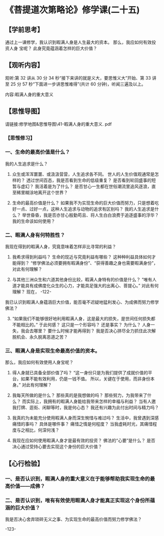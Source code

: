 
# 《菩提道次第略论》修学课(二十五)

## 【学前思考】

通过上一课修学，我认识到暇满人身是人生最大的资本。
那么，我应如何有效投资人身
宝呢？
此身究竟蕴涵着怎样的巨大价值？

## 【观听内容】

观听:第 32 讲从 30 分 34 秒“接下来讲的就是义大，要思惟义大”开始、第 33 讲至 25 分 57 秒“下面进一步讲思惟难得”(共计 60 分钟)，听闻三遍及以上。

内容:暇满人身的重大意义

## 【思惟导图】

请链接:修学地图&思惟导图\41-暇满人身的重大意义. pdf

### 【思惟修习】

### 一、生命的最高价值是什么？

我的人生追求是什么？

1. 众生或浑浑噩噩、或汲汲营营，人生追求各不同。
   世人的人生价值观通常是怎样的？
   透过世间百态，我是否看到生命的低级重复？
   是否看到轮回盛事的短暂与虚幻？
   我活着是为了什么？
   是否甘心一生都在世俗潮流里追风逐浪，直至稀里糊涂地离开这个世界？

2. 生命的最高价值是什么？
   如果我不为实现生命的巨大价值而努力，只是想着吃好一点、过好一点，这种人生追求与动物的追求有区别吗？
   我的人生追求是什么？
   举世昏昏，我是否亦甘心殷勤苟且、将人生白白浪费于追逐盛事的浮华？
   我的生命该如何使用？

### 二、暇满人身有何特胜性？

我现在得到的暇满人身，究竟意味着怎样非比寻常的利益？

1. 我希求得到利益吗？
   生命的现近与究竟利益有哪些？
   这种种利益具体如何才能得到？
   “修学佛法必须要拥有暇满身份”、“获得善趣之身也需要暇满身份”，对此有何理解？

2. 与其他三洲众生和六道其他身份比较，暇满人身特有的价值是什么？
   “唯有人道才能具有成佛度化众生的心力，才能具足强大的出离心、菩提心。”
   对此有何理解？
   现在，
   -122-

我已认识到暇满人身蕴涵巨大价值，能否毫不迟疑地猛利发心、为成佛而努力修学佛法？

3. “如果我们不能够很好地利用暇满人身，这是最大的损失，是世间任何损失都不能相比的。”
   于此何感？
   这只是一个形容吗？
   还是事实？
   为什么？
   人身一失，我会去哪里？
   要什么时候才能再得到？
   我是否决心拼尽全力抓住此次解脱机会、永久脱离恶道之苦？

### 三、暇满人身是实现生命最高价值的资本。

那么，我应如何有效使用人身宝呢？

1. 得人身就已具备全部价值了吗？
   “这一身份只是为我们提供了成就价值的平台，如果不能有效利用，仍是一钱不值。
   所以，关键在于使用，而非身份本身。”
   对此有何理解？

2. 我每天所做的是什么？
   那些真的是我想做的吗？
   那些努力，为我带来了什么？
   而实际上，我拥有的暇满人身能给我带来怎样的幸福与利益？
   当有人邀我打牌、逛街、闲聊等时，我是何心态？
   我还有兴趣为此付出时间与精力吗？

3. 我真的为未能充分使用暇满人身而深生惋惜与难过吗？
   生活中，我曾遇到深感痛惜的事吗？
   具体是哪件事？
   痛惜之情是何程度？
   当我虚耗时光，其痛惜程度与之相比，何深何浅？

4. 我现在应如何使用暇满人身才是最有效的投资？
   佛法的“心要”是什么？
   是否决心通过受持心要去实现这个身份的巨大价值？

## 【心行检验】

### 一、是否认识到，暇满人身的重大意义在于能够帮助我实现生命的最高价值——成佛？

### 二、是否认识到，唯有有效使用暇满人身才能真正实现这个身份所蕴涵的巨大价值？

我是否决心舍弃琐碎无义之事、为实现生命的最高价值而努力修学佛法？

-123-